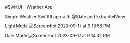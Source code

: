 #SwiftUI - Weather App 

Simple Weather SwiftUI app with @State and ExtractedView

Light Mode
![Screenshot 2023-09-17 at 9 13 58 PM](https://github.com/sharonlhs/SwiftUI-Weather/assets/121072143/88c5df85-a5c6-4aab-b7a4-0b70c1641e64)

Dark Mode
![Screenshot 2023-09-17 at 9 14 32 PM](https://github.com/sharonlhs/SwiftUI-Weather/assets/121072143/13e1b3df-4ca4-4fa1-8bc9-b23135990244)
